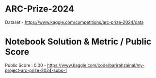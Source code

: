 # ARC-Prize-2024

Dataset - https://www.kaggle.com/competitions/arc-prize-2024/data


# Notebook Solution & Metric / Public Score

Public Score : 0.00 - https://www.kaggle.com/code/barirahzainal/my-project-arc-prize-2024-subs-1

